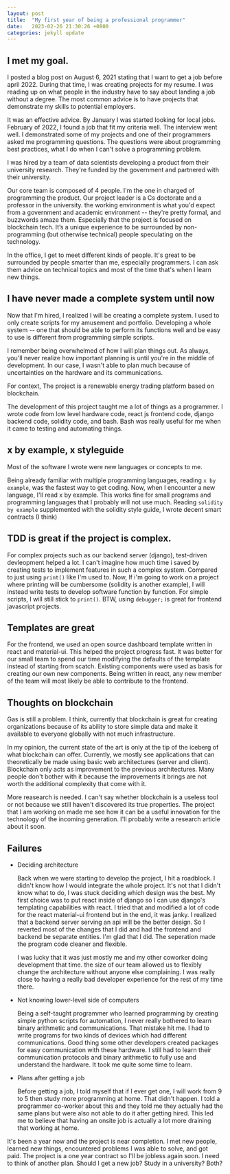 ```yaml
---
layout: post
title:  "My first year of being a professional programmer"
date:   2023-02-26 21:30:26 +0800
categories: jekyll update
---
```


## I met my goal.

I posted a blog post on August 6, 2021 stating that I want to get a job before
april 2022. During that time, I was creating projects for my resume. I was
reading up on what people in the industry have to say about landing a job
without a degree. The most common advice is to have projects that demonstrate
my skills to potential employers.

It was an effective advice. By January I was started looking for local jobs.
February of 2022, I found a job that fit my criteria well.  The interview went
well. I demonstrated some of my projects and one of their programmers asked me
programming questions.  The questions were about programming best practices,
what I do when I can't solve a programming problem. 

I was hired by a team of data scientists developing a product from their
university research. They're funded by the government and partnered with their
university.

Our core team is composed of 4 people. I'm the one in charged of programming the
product. Our project leader is a Cs doctorate and a professor in the university.
the working environment is what you'd expect from a government and academic
environment -- they're pretty formal, and buzzwords amaze them. Especially that
the project is focused on blockchain tech. It’s a unique experience to be
surrounded by non-programming (but otherwise technical) people speculating on
the technology. 

In the office, I get to meet different kinds of people. It's great to be
surrounded by people smarter than me, especially programmers. I can ask them
advice on technical topics and most of the time that's when I learn new things.

## I have never made a complete system until now
 
Now that I'm hired, I realized I will be creating a complete system. I used to
only create scripts for my amusement and portfolio. Developing a whole system
-- one that should be able to perform its functions well and be easy to use is
different from programming simple scripts. 

I remember being overwhelmed of how I will plan things out. As always, you'll
never realize how important planning is until you're in the middle of
development. In our case, I wasn't able to plan much because of uncertainties
on the hardware and its communications. 

For context, The project is a renewable energy trading platform based on
blockchain.   

The development of this project taught me a lot of things as a
programmer. I wrote code from low level hardware code, react js frontend code,
django backend code, solidity code, and bash. Bash was really useful for me 
when it came to testing and automating things. 

## x by example, x styleguide 

Most of the software I wrote were new languages or concepts to me.

Being already familiar with multiple programming languages, reading `x by
example`, was the fastest way to get coding. Now, when I encounter a new
language, I'll read x by example. This works fine for small programs and
programming languages that I probably will not use much. Reading `solidity
by example` supplemented with the solidity style guide, I wrote decent smart
contracts (I think)

## TDD is great if the project is complex.

For complex projects such as our backend server (django), test-driven
devleopment helped a lot. I can't imagine how much time i saved by creating
tests to implement features in such a complex system. Compared to just using
`print()` like I'm used to. Now, If i'm going to work on a project where
printing will be cumbersome (solidity is another example), I will instead write
tests to develop software function by function. For simple scripts, I will
still stick to `print()`. BTW, using `debugger;` is great for frontend
javascript projects. 

## Templates are great 

For the frontend, we used an open source dashboard template written in react
and material-ui. This helped the project progress fast. It was better for our
small team to spend our time modifying the defaults of the template instead of
starting from scatch. Existing components were used as basis for creating our
own new components. Being written in react, any new member of the team will
most likely be able to contribute to the frontend. 

## Thoughts on blockchain

Gas is still a problem. I think, currently that blockchain is great for
creating organizations because of its ability to store simple data and make it
available to everyone globally with not much infrastructure.  

In my opinion, the current state of the art is only at the tip of the 
iceberg of what blockchain can offer. Currently, we mostly see applications
that can theoretically be made using basic web architectures (server and
client). Blockchain only acts as improvement to the previous architectures.
Many people don't bother with it because the improvements it brings are not
worth the additional complexity that come with it.

More reasearch is needed. I can't say whether blockchain is a useless tool or 
not because we still haven't discovered its true properties. The project
that I am working on made me see how it can be a useful innovation for 
the technology of the incoming generation. I'll probably write a research
article about it soon.

## Failures

- Deciding architecture

  Back when we were starting to develop the project, I hit a roadblock.
  I didn't know how I would integrate the whole project. It's not that I didn't
  know what to do, I was stuck deciding which design was the best. My first
  choice was to put react inside of django so I can use django's templating
  capabilities with react. I tried that and modified a lot of code for the
  react material-ui frontend but in the end, it was janky. I realized that a
  backend server serving an api will be the better design. So I reverted most
  of the changes that I did and had the frontend and backend be separate
  entities. I'm glad that I did. The seperation made the program code cleaner
  and flexible. 

  I was lucky that it was just mostly me and my other coworker doing
  development that time. the size of our team allowed us to flexibly change the
  architecture without anyone else complaining. I was really close to having a
  really bad developer experience for the rest of my time there.

- Not knowing lower-level side of computers 

  Being a self-taught programmer who learned programming by creating simple
  python scripts for automation, I never really bothered to learn binary
  arithmetic and communications. That mistake hit me. I had to write programs
  for two kinds of devices which had different communications. Good thing some
  other developers created packages for easy communication with these
  hardware. I still had to learn their communication protocols and binary
  arithmetic to fully use and understand the hardware. It took me quite some
  time to learn. 

- Plans after getting a job

  Before getting a job, I told myself that if I ever get one, I will work from 9
  to 5  then study more programming at home. That didn't happen. I told a
  programmer co-worker about this and they told me they actually had the same
  plans but were also not able to do it after getting hired. This led me to
  believe that having an onsite job is actually a lot more draining that working
  at home.

It's been a year now and the project is near completion. I met new people,
learned new things, encountered problems I was able to solve, and got paid. The
project is a one year contract so I'll be jobless again soon. I need to think
of another plan. Should I get a new job? Study in a university? Both? 
